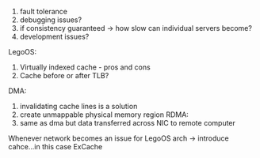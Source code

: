 1. fault tolerance
2. debugging issues?
3. if consistency guaranteed -> how slow can individual servers become?
4. development issues?

LegoOS:
1. Virtually indexed cache - pros and cons
2. Cache before or after TLB?

DMA:
1. invalidating cache lines is a solution
2. create unmappable physical memory region
RDMA:
1. same as dma but data transferred across NIC to remote computer

Whenever network becomes an issue for LegoOS arch -> introduce cahce...in this case ExCache

